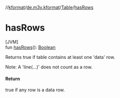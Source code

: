 //[kformat](../../../index.md)/[de.m3y.kformat](../index.md)/[Table](index.md)/[hasRows](has-rows.md)

# hasRows

[JVM]\
fun [hasRows](has-rows.md)(): [Boolean](https://kotlinlang.org/api/latest/jvm/stdlib/kotlin/-boolean/index.html)

Returns true if table contains at least one 'data' row.

Note: A 'line(...)' does not count as a row.

#### Return

true if any row is a data row.
